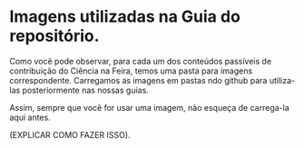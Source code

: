

# Imagens utilizadas na Guia do repositório. 

Como você pode observar, para cada um dos conteúdos passíveis de contribuição do Ciência na Feira, temos uma pasta para imagens correspondente. 
Carregamos as imagens em pastas ndo github para utiliza-las posteriormente nas nossas guias. 

Assim, sempre que você for usar uma imagem, não esqueça de carrega-la aqui antes. 

(EXPLICAR COMO FAZER ISSO). 
